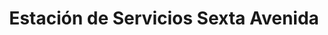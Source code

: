 ---
title: "Estación de Servicios Sexta Avenida"
url: /caracas/estacion-de-servicios-sexta-avenida/
shop: comodidad
---